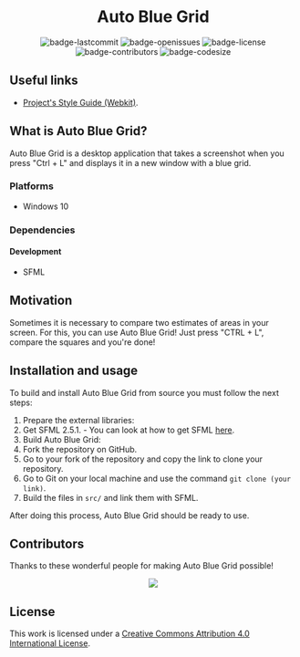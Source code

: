 <h1 align="center">Auto Blue Grid</h1>

<p align="center">
  <img alt="badge-lastcommit" src="https://img.shields.io/github/last-commit/GaryHilares/Auto-Blue-Grid?style=for-the-badge">
  <img alt="badge-openissues" src="https://img.shields.io/github/issues-raw/GaryHilares/Auto-Blue-Grid?style=for-the-badge">
  <img alt="badge-license" src="https://img.shields.io/github/license/GaryHilares/Auto-Blue-Grid?style=for-the-badge">
  <img alt="badge-contributors" src="https://img.shields.io/github/contributors/GaryHilares/Auto-Blue-Grid?style=for-the-badge">
  <img alt="badge-codesize" src="https://img.shields.io/github/languages/code-size/GaryHilares/Auto-Blue-Grid?style=for-the-badge">
</p>

## Useful links
- [Project's Style Guide (Webkit)](https://webkit.org/code-style-guidelines/).

## What is Auto Blue Grid?
Auto Blue Grid is a desktop application that takes a screenshot when you press "Ctrl + L" and displays it in a new window with a blue grid.

### Platforms
- Windows 10

### Dependencies
#### Development
- SFML

## Motivation
Sometimes it is necessary to compare two estimates of areas in your screen. For this, you can use Auto Blue Grid! Just press "CTRL + L", compare the squares and you're done!

## Installation and usage
To build and install Auto Blue Grid from source you must follow the next steps:
1. Prepare the external libraries:
  1. Get SFML 2.5.1.
    - You can look at how to get SFML [here](https://www.sfml-dev.org/tutorials/2.5/).
2. Build Auto Blue Grid:
  1. Fork the repository on GitHub.
  2. Go to your fork of the repository and copy the link to clone your repository.
  3. Go to Git on your local machine and use the command `git clone (your link)`.
  4. Build the files in `src/` and link them with SFML.

After doing this process, Auto Blue Grid should be ready to use.

## Contributors
Thanks to these wonderful people for making Auto Blue Grid possible!

<p align="center"><a href="https://github.com/GaryHilares/Auto-Blue-Grid/graphs/contributors"><img src="https://contrib.rocks/image?repo=GaryHilares/Auto-Blue-Grid" /></a></p>

## License
This work is licensed under a [Creative Commons Attribution 4.0 International License](https://github.com/GaryHilares/Auto-Blue-Grid/blob/main/LICENSE).

